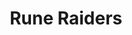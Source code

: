 ---
title: Rune Raiders
developer: Retro64
image: RuneRaiders.jpg
link: http://www.retro64.com/runeraiders.php
ios: https://itunes.apple.com/app/rune-raiders/id497702195
android: https://play.google.com/store/apps/details?id=com.retro64.runeraiders
blackberry: http://appworld.blackberry.com/webstore/content/133724
amazon: http://www.amazon.com/Retro64-Inc-Rune-Raiders/dp/B0087OYB42
windows: "https://secure.bmtmicro.com/servlets/Orders.ShoppingCart?CID=768&CLR=0&PRODUCTID=7680018&AID=683227"
flash: http://www.retro64.com/runeraiders_online.php
featured: true
---